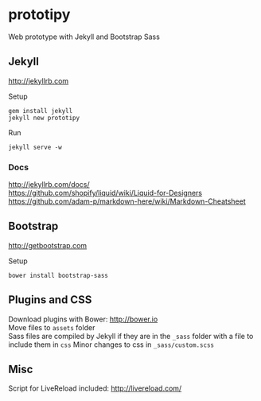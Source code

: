 # prototipy
Web prototype with Jekyll and Bootstrap Sass

## Jekyll
http://jekyllrb.com

Setup
```
gem install jekyll
jekyll new prototipy
```

Run
```
jekyll serve -w
```

### Docs
http://jekyllrb.com/docs/  
https://github.com/shopify/liquid/wiki/Liquid-for-Designers  
https://github.com/adam-p/markdown-here/wiki/Markdown-Cheatsheet

## Bootstrap
http://getbootstrap.com

Setup  
```
bower install bootstrap-sass
```

## Plugins and CSS
Download plugins with Bower: http://bower.io  
Move files to `assets` folder  
Sass files are compiled by Jekyll if they are in the `_sass` folder with a file to include them in `css` 
Minor changes to css in `_sass/custom.scss`

## Misc
Script for LiveReload included: http://livereload.com/
